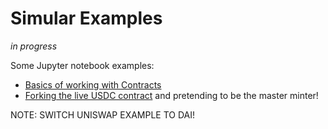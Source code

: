 # Simular Examples

*in progress*

Some Jupyter notebook examples:
- [Basics of working with Contracts](https://github.com/simular-fi/simular-evm-examples/blob/main/basics/basics.ipynb)
- [Forking the live USDC contract](https://github.com/simular-fi/simular-evm-examples/blob/main/basics/forks.ipynb) and pretending to be the master minter!

NOTE: SWITCH UNISWAP EXAMPLE TO DAI!